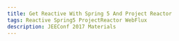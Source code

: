 ```yaml
---
title: Get Reactive With Spring 5 And Project Reactor
tags: Reactive Spring5 ProjectReactor WebFlux 
description: JEEConf 2017 Materials 
---
```

